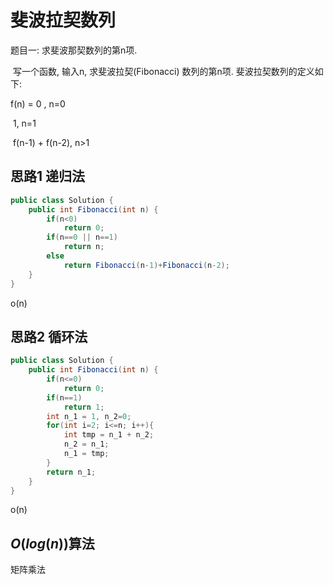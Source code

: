 # 斐波拉契数列

题目一: 求斐波那契数列的第n项.

​	写一个函数, 输入n, 求斐波拉契(Fibonacci) 数列的第n项. 斐波拉契数列的定义如下:

f(n)  = 0 , n=0

​           1,  n=1

​           f(n-1) + f(n-2), n>1



## 思路1 递归法 

```java
public class Solution {
    public int Fibonacci(int n) {
        if(n<0)
            return 0;
        if(n==0 || n==1)
            return n;
        else
            return Fibonacci(n-1)+Fibonacci(n-2);
    }
}
```

o(n)



## 思路2 循环法

```java
public class Solution {
    public int Fibonacci(int n) {
        if(n<=0)
            return 0;
        if(n==1)
            return 1;
        int n_1 = 1, n_2=0;
        for(int i=2; i<=n; i++){
            int tmp = n_1 + n_2;
            n_2 = n_1;
            n_1 = tmp;
        }
        return n_1;
    }
}
```

o(n)



## $O(log(n))$算法

矩阵乘法